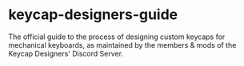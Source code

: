 # keycap-designers-guide
The official guide to the process of designing custom keycaps for mechanical keyboards, as maintained by the members &amp; mods of the Keycap Designers' Discord Server.

